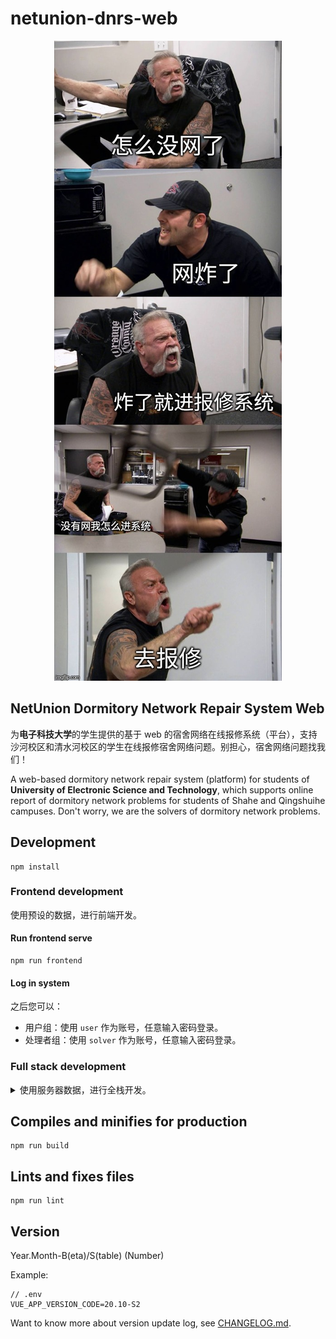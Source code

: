 # netunion-dnrs-web

<div align=center><img src="./src/assets/networkOff.jpg" alt="你没网啦？" /></div>

## NetUnion Dormitory Network Repair System Web

为**电子科技大学**的学生提供的基于 web 的宿舍网络在线报修系统（平台），支持沙河校区和清水河校区的学生在线报修宿舍网络问题。别担心，宿舍网络问题找我们！

A web-based dormitory network repair system (platform) for students of **University of Electronic Science and Technology**, which supports online report of dormitory network problems for students of Shahe and Qingshuihe campuses. Don't worry, we are the solvers of dormitory network problems.

## Development

``` shell
npm install
```

### Frontend development

使用预设的数据，进行前端开发。

#### Run frontend serve

``` shell
npm run frontend
```

#### Log in system

之后您可以：

- 用户组：使用 `user` 作为账号，任意输入密码登录。
- 处理者组：使用 `solver` 作为账号，任意输入密码登录。

### Full stack development

<details>

<summary>使用服务器数据，进行全栈开发。</summary>

#### Setup backend server

移步到项目 [netunion-dnrs-backend](https://github.com/uestclug/netunion-dnrs-backend) 启动后端服务器。

#### Run full stack serve

``` shell
npm run fullstack
```

#### Log in system

向项目组成员获取系统登录信息。

</details>

## Compiles and minifies for production

``` shell
npm run build
```

## Lints and fixes files

``` shell
npm run lint
```

## Version

Year.Month-B(eta)/S(table) (Number)

Example:

``` none
// .env
VUE_APP_VERSION_CODE=20.10-S2
```

Want to know more about version update log, see [CHANGELOG.md](./CHANGELOG.md).
